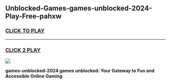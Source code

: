 
## Unblocked-Games-games-unblocked-2024-Play-Free-pahxw
<h3>
<a href="https://premium76.site?title=games-unblocked-2024&ref=23A">CLICK TO PLAY</a></h3>
<hr>

<h3>
<a href="https://premium76.site?title=games-unblocked-2024&ref=23A">CLICK 2 PLAY</a>
  
</h3>

<a href="https://premium76.site?title=games-unblocked-2024&ref=23A"><img src="https://clearcache.store/games.png"></a>


**games-unblocked-2024 games unblocked: Your Gateway to Fun and Accessible Online Gaming**
